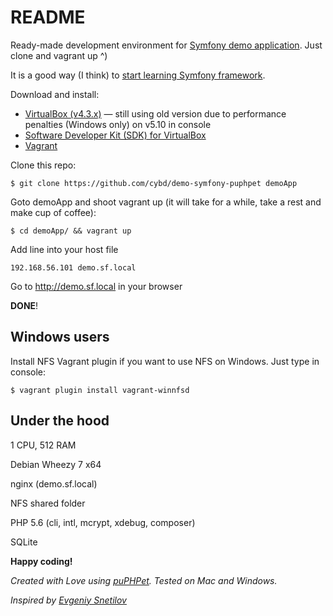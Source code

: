 # README #

Ready-made development environment for [Symfony demo application](http://symfony.com/blog/introducing-the-symfony-demo-application). Just clone and vagrant up ^)

It is a good way (I think) to [start learning Symfony framework](http://symfony.com/doc/current/book/page_creation.html).

Download and install:

* [VirtualBox (v4.3.x)](https://www.virtualbox.org/wiki/Download_Old_Builds_4_3) — still using old version due to performance penalties (Windows only) on v5.10 in console
* [Software Developer Kit (SDK) for VirtualBox](http://download.virtualbox.org/virtualbox/4.3.34/Oracle_VM_VirtualBox_Extension_Pack-4.3.34-104062.vbox-extpack)
* [Vagrant](https://www.vagrantup.com/downloads.html)

Clone this repo:

```
$ git clone https://github.com/cybd/demo-symfony-puphpet demoApp
```

Goto demoApp and shoot vagrant up (it will take for a while, take a rest and make cup of coffee):

```
$ cd demoApp/ && vagrant up
```

Add line into your host file


```
192.168.56.101 demo.sf.local
```

Go to http://demo.sf.local in your browser

**DONE**!

## Windows users ##
Install NFS Vagrant plugin if you want to use NFS on Windows. Just type in console:


```
$ vagrant plugin install vagrant-winnfsd
```



## Under the hood ##

1 CPU, 512 RAM

Debian Wheezy 7 x64

nginx (demo.sf.local)

NFS shared folder

PHP 5.6 (cli, intl, mcrypt, xdebug, composer)

SQLite

**Happy coding!**

*Created with Love using [puPHPet](https://puphpet.com/). Tested on Mac and Windows.*

*Inspired by [Evgeniy Snetilov](https://github.com/evgeniysnetilov)*
